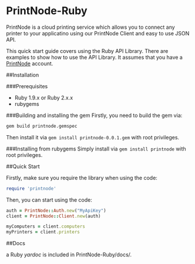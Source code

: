 # PrintNode-Ruby

PrintNode is a cloud printing service which allows you to connect any printer to your applicatino using our PrintNode Client and easy to use JSON API.

This quick start guide covers using the Ruby API Library. There are examples to show how to use the API Library. It assumes that you have a [PrintNode](https://www.printnode.com) account.

##Installation

###Prerequisites

* Ruby 1.9.x or Ruby 2.x.x
* rubygems

###Building and installing the gem
Firstly, you need to build the gem via:
```bash
gem build printnode.gemspec
```
Then install it via `gem install printnode-0.0.1.gem` with root privileges.

###Installing from rubygems
Simply install via `gem install printnode` with root privileges.

##Quick Start

Firstly, make sure you require the library when using the code:

```Ruby
require 'printnode'
```

Then, you can start using the code:

```Ruby
auth = PrintNode::Auth.new("MyApiKey")
client = PrintNode::Client.new(auth)

myComputers = client.computers
myPrinters = client.printers
```

##Docs

a Ruby *yardoc* is included in PrintNode-Ruby/docs/.
